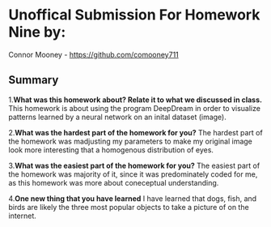 # Unoffical Submission For Homework Nine by:
Connor Mooney - https://github.com/comooney711 <br />

## Summary
1.**What was this homework about? Relate it to what we discussed in class.**
This homework is about using the program DeepDream in order to visualize patterns learned by a neural network on an inital dataset (image).

2.**What was the hardest part of the homework for you?**
The hardest part of the homework was madjusting my parameters to make my original image look more interesting that a homogenous distribution of eyes.

3.**What was the easiest part of the homework for you?**
The easiest part of the homework was majority of it, since it was predominately coded for me, as this homework was more about coneceptual understanding.

4.**One new thing that you have learned**
I have learned that dogs, fish, and birds are likely the three most popular objects to take a picture of on the internet.
